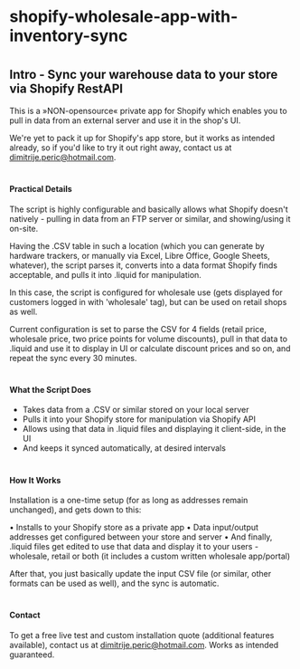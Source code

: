 # shopify-wholesale-app-with-inventory-sync

#
## Intro - Sync your warehouse data to your store via Shopify RestAPI

This is a »NON-opensource« private app for Shopify which enables you to pull in data from an external server and use it in the shop's UI.

We're yet to pack it up for Shopify's app store, but it works as intended already, so if you'd like to try it out right away, contact us at <dimitrije.peric@hotmail.com>.

#
#### Practical Details

The script is highly configurable and basically allows what Shopify doesn't natively - pulling in data from an FTP server or similar, and showing/using it on-site.

Having the .CSV table in such a location (which you can generate by hardware trackers, or manually via Excel, Libre Office, Google Sheets, whatever), the script parses it, converts into a data format Shopify finds acceptable, and pulls it into .liquid for manipulation.

In this case, the script is configured for wholesale use (gets displayed for customers logged in with 'wholesale' tag), but can be used on retail shops as well. 

Current configuration is set to parse the CSV for 4 fields (retail price, wholesale price, two price points for volume discounts), pull in that data to .liquid and use it to display in UI or calculate discount prices and so on, and repeat the sync every 30 minutes.

#
#### What the Script Does
  - Takes data from a .CSV or similar stored on your local server
  - Pulls it into your Shopify store for manipulation via Shopify API
  - Allows using that data in .liquid files and displaying it client-side, in the UI
  - And keeps it synced automatically, at desired intervals

#
#### How It Works

Installation is a one-time setup (for as long as addresses remain unchanged), and gets down to this:

• Installs to your Shopify store as a private app
• Data input/output addresses get configured between your store and server
• And finally, .liquid files get edited to use that data and display it to your users - wholesale, retail or both (it includes a custom written wholesale app/portal)

After that, you just basically update the input CSV file (or similar, other formats can be used as well), and the sync is automatic.

#
#### Contact

To get a free live test and custom installation quote (additional features available), contact us at <dimitrije.peric@hotmail.com>. Works as intended guaranteed.
